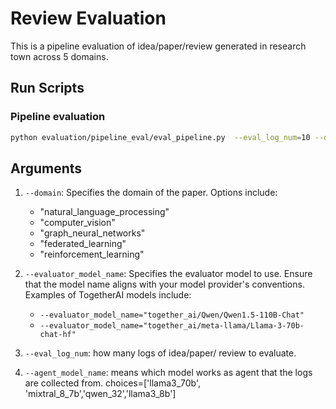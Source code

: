 # Review Evaluation

This is a pipeline evaluation of idea/paper/review generated in research town across 5 domains.

## Run Scripts



### Pipeline evaluation

```bash
python evaluation/pipeline_eval/eval_pipeline.py  --eval_log_num=10 --domain='computer_vision' --agent_model_name="llama3_70b" --evaluator_model_name="together_ai/Qwen/Qwen1.5-110B-Chat"
```

## Arguments

1. `--domain`: Specifies the domain of the paper. Options include:
   - "natural_language_processing"
   - "computer_vision"
   - "graph_neural_networks"
   - "federated_learning"
   - "reinforcement_learning"

2. `--evaluator_model_name`: Specifies the evaluator model to use. Ensure that the model name aligns with your model provider's conventions. Examples of TogetherAI models include:
   - `--evaluator_model_name="together_ai/Qwen/Qwen1.5-110B-Chat"`
   - `--evaluator_model_name="together_ai/meta-llama/Llama-3-70b-chat-hf"`
3. `--eval_log_num`: how many logs of idea/paper/ review to evaluate. 
4. `--agent_model_name`: means which model works as agent that the logs are collected from.  choices=['llama3_70b', 'mixtral_8_7b','qwen_32','llama3_8b']



